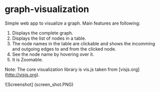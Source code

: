 # graph-visualization

Simple web app to visualize a graph. Main features are following:  
1. Displays the complete graph.  
2. Displays the list of nodes in a table.  
3. The node names in the table are clickable and shows the incomming and outgoing edges to and from the clicked node.  
4. See the node name by hovering over it.  
5. It is Zoomable.  
  
Note: The core visualization library is vis.js taken from [visjs.org] (http://visjs.org).  

![Screenshot] (screen_shot.PNG)
